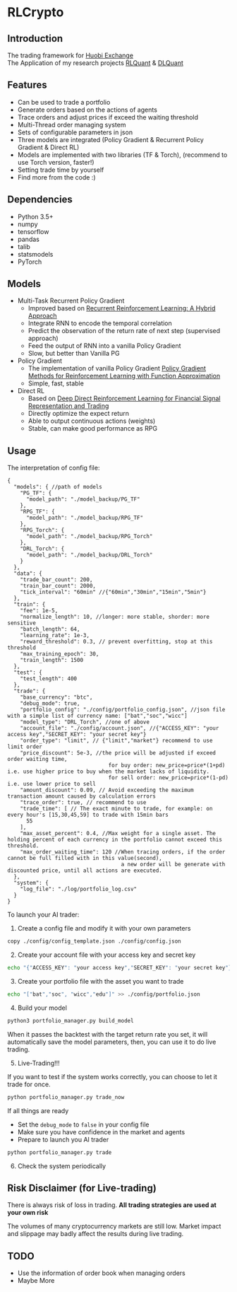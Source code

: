 # RLCrypto

## Introduction
The trading framework for [Huobi Exchange](https://www.huobi.pro/)  
The Application of my research projects [RLQuant](https://github.com/yuriak/RLQuant) & [DLQuant](https://github.com/yuriak/DLQuant)

## Features
- Can be used to trade a portfolio
- Generate orders based on the actions of agents
- Trace orders and adjust prices if exceed the waiting threshold
- Multi-Thread order managing system
- Sets of configurable parameters in json
- Three models are integrated (Policy Gradient & Recurrent Policy Gradient & Direct RL)
- Models are implemented with two libraries (TF & Torch), (recommend to use Torch version, faster!)
- Setting trade time by yourself
- Find more from the code :\)

## Dependencies
- Python 3.5+
- numpy
- tensorflow
- pandas
- talib
- statsmodels
- PyTorch

## Models
- Multi-Task Recurrent Policy Gradient
    - Improved based on  [Recurrent Reinforcement Learning: A Hybrid Approach](https://arxiv.org/abs/1509.03044)
    - Integrate RNN to encode the temporal correlation
    - Predict the observation of the return rate of next step (supervised approach)
    - Feed the output of RNN into a vanilla Policy Gradient
    - Slow, but better than Vanilla PG
- Policy Gradient
    - The implementation of vanilla Policy Gradient [Policy Gradient Methods for Reinforcement Learning with Function Approximation](https://papers.nips.cc/paper/1713-policy-gradient-methods-for-reinforcement-learning-with-function-approximation.pdf)
    - Simple, fast, stable
- Direct RL
    - Based on [Deep Direct Reinforcement Learning for Financial Signal Representation and Trading](http://ieeexplore.ieee.org/document/7407387/)
    - Directly optimize the expect return
    - Able to output continuous actions (weights)
    - Stable, can make good performance as RPG
## Usage
The interpretation of config file:
```
{
  "models": { //path of models
	"PG_TF": {
	  "model_path": "./model_backup/PG_TF"
	},
	"RPG_TF": {
	  "model_path": "./model_backup/RPG_TF"
	},
	"RPG_Torch": {
	  "model_path": "./model_backup/RPG_Torch"
	},
	"DRL_Torch": {
	  "model_path": "./model_backup/DRL_Torch"
	}
  },
  "data": {
	"trade_bar_count": 200,
	"train_bar_count": 2000,
	"tick_interval": "60min" //{"60min","30min","15min","5min"}
  },
  "train": {
	"fee": 1e-5,
	"normalize_length": 10, //longer: more stable, shorder: more sensitive  
	"batch_length": 64,
	"learning_rate": 1e-3,
	"reward_threshold": 0.3, // prevent overfitting, stop at this threshold
	"max_training_epoch": 30,
	"train_length": 1500
  },
  "test": {
	"test_length": 400
  },
  "trade": {
	"base_currency": "btc",
	"debug_mode": true,
	"portfolio_config": "./config/portfolio_config.json", //json file with a simple list of currency name: ["bat","soc","wicc"]
	"model_type": "DRL_Torch", //one of above
	"account_file": "./config/account.json", //{"ACCESS_KEY": "your access key","SECRET_KEY": "your secret key"}
	"order_type": "limit", // {"limit","market"} recommend to use limit order
	"price_discount": 5e-3, //the price will be adjusted if exceed order waiting time, 
	                            for buy order: new_price=price*(1+pd) i.e. use higher price to buy when the market lacks of liquidity. 
	                            for sell order: new_price=price*(1-pd) i.e. use lower price to sell
	"amount_discount": 0.09, // Avoid exceeding the maximum transaction amount caused by calculation errors  
	"trace_order": true, // recommend to use
	"trade_time": [ // The exact minute to trade, for example: on every hour's [15,30,45,59] to trade with 15min bars
	  55
	],
	"max_asset_percent": 0.4, //Max weight for a single asset. The holding percent of each currency in the portfolio cannot exceed this threshold.
	"max_order_waiting_time": 120 //When tracing orders, if the order cannot be full filled with in this value(second), 
	                                a new order will be generate with discounted price, until all actions are executed.
  },
  "system": {
	"log_file": "./log/portfolio_log.csv"
  }
}
```

To launch your AI trader:
1. Create a config file and modify it with your own parameters
```bash
copy ./config/config_template.json ./config/config.json
```
2. Create your account file with your access key and secret key
```bash
echo "{"ACCESS_KEY": "your access key","SECRET_KEY": "your secret key"}" >> ./config/account.json
```
3. Create your portfolio file with the asset you want to trade 
```bash
echo "["bat","soc", "wicc","edu"]" >> ./config/portfolio.json
```
4. Build your model
```bash
python3 portfolio_manager.py build_model
```
When it passes the backtest with the target return rate you set, it will automatically save the model parameters, then, you can use it to do live trading.

5. Live-Trading!!!

If you want to test if the system works correctly, you can choose to let it trade for once. 
```bash
python portfolio_manager.py trade_now
```
If all things are ready
- Set the ```debug_mode``` to ```false``` in your config file
- Make sure you have confidence in the market and agents  
- Prepare to launch you AI trader
```bash
python portfolio_manager.py trade
```
6. Check the system periodically

## Risk Disclaimer (for Live-trading)
There is always risk of loss in trading. __All trading strategies are used at your own risk__  

The volumes of many cryptocurrency markets are still low. Market impact and slippage may badly affect the results during live trading.

## TODO
- Use the information of order book when managing orders
- Maybe More

